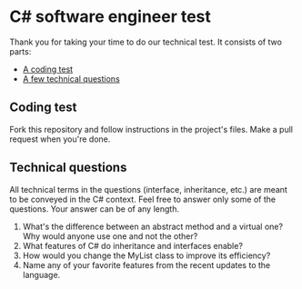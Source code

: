 C# software engineer test
==================================

Thank you for taking your time to do our technical test. It consists of two parts:

* [A coding test](#coding-test)
* [A few technical questions](#technical-questions)

## Coding test

Fork this repository and follow instructions in the project's files. Make a pull request when you're done.

## Technical questions

All technical terms in the questions (interface, inheritance, etc.) are meant to be conveyed in the C# context. Feel free to answer only some of the questions. Your answer can be of any length.

1. What's the difference between an abstract method and a virtual one? Why would anyone use one and not the other?
2. What features of C# do inheritance and interfaces enable?
3. How would you change the MyList class to improve its efficiency?
4. Name any of your favorite features from the recent updates to the language.
